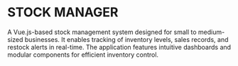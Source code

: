 # STOCK MANAGER
A Vue.js-based stock management system designed for small to medium-sized businesses.
It enables tracking of inventory levels, sales records, and restock alerts in real-time.
The application features intuitive dashboards and modular components for efficient inventory control.
